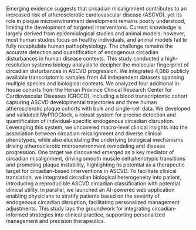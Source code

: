 Emerging evidence suggests that circadian misalignment contributes to an increased risk of atherosclerotic cardiovascular disease (ASCVD), yet its role in plaque microenvironment development remains poorly understood, limiting the development of targeted interventions. Current knowledge is largely derived from epidemiological studies and animal models; however, most human studies focus on healthy individuals, and animal models fail to fully recapitulate human pathophysiology. The challenge remains the accurate detection and quantification of endogenous circadian disturbances in human disease contexts. This study conducted a high-resolution systems biology analysis to decipher the molecular fingerprint of circadian disturbances in ASCVD progression. We integrated 4,088 publicly available transcriptomic samples from 44 independent datasets spanning multiple species and biological contexts. We analyzed four additional in-house cohorts from the Henan Province Clinical Research Center for Cardiovascular Diseases (CRCCD), including a blood transcriptomic cohort capturing ASCVD developmental trajectories and three human atherosclerotic plaque cohorts with bulk and single-cell data. We developed and validated MyPROClock, a robust system for precise detection and quantification of individual-specific endogenous circadian disruption. Leveraging this system, we uncovered macro-level clinical insights into the association between circadian misalignment and diverse clinical phenotypes, while also elucidating the underlying biological mechanisms driving atherosclerotic microenvironment remodeling and disease progression. One target we discovered emerged as a key mediator of circadian misalignment, driving smooth muscle cell phenotypic transitions and promoting plaque instability, highlighting its potential as a therapeutic target for circadian-based interventions in ASCVD. To facilitate clinical translation, we integrated circadian biological heterogeneity into patient, introducing a reproducible ASCVD circadian classification with potential clinical utility. In parallel, we launched an AI-powered web application enabling physicians to stratify patients based on the severity of endogenous circadian disruption, facilitating personalized management adjustments. This study lays the groundwork for integrating circadian-informed strategies into clinical practice, supporting personalized management and precision therapeutics.

